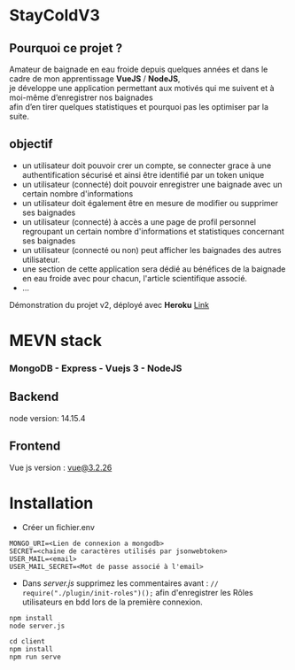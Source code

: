# StayColdV3

## Pourquoi ce projet ?

Amateur de baignade en eau froide depuis quelques années et dans le cadre de mon apprentissage **VueJS** / **NodeJS**,  
je développe une application permettant aux motivés qui me suivent et à moi-même d’enregistrer nos baignades  
afin d’en tirer quelques statistiques et pourquoi pas les optimiser par la suite.

## objectif

- un utilisateur doit pouvoir crer un compte, se connecter grace à une authentification sécurisé et ainsi être identifié par un token unique
- un utilisateur (connecté) doit pouvoir enregistrer une baignade avec un certain nombre d'informations
- un utilisateur doit également être en mesure de modifier ou supprimer ses baignades
- un utilisateur (connecté) à accès a une page de profil personnel regroupant un certain nombre d'informations et statistiques concernant ses baignades
- un utilisateur (connecté ou non) peut afficher les baignades des autres utilisateur.
- une section de cette application sera dédié au bénéfices de la baignade en eau froide avec pour chacun, l'article scientifique associé.
- ...

Démonstration du projet v2, déployé avec **Heroku** [Link](https://staycold.herokuapp.com/)

# MEVN stack

### **MongoDB** - **Express** - **Vuejs 3** - **NodeJS**

## Backend

node version: 14.15.4

## Frontend

Vue js version : vue@3.2.26

# Installation

- Créer un fichier.env

```
MONGO_URI=<Lien de connexion a mongodb>
SECRET=<chaine de caractères utilisés par jsonwebtoken>
USER_MAIL=<email>
USER_MAIL_SECRET=<Mot de passe associé à l'email>
```

- Dans _server.js_ supprimez les commentaires avant : `// require("./plugin/init-roles")();` afin d'enregistrer les Rôles utilisateurs
  en bdd lors de la première connexion.

```
npm install
node server.js
```

```
cd client
npm install
npm run serve
```
